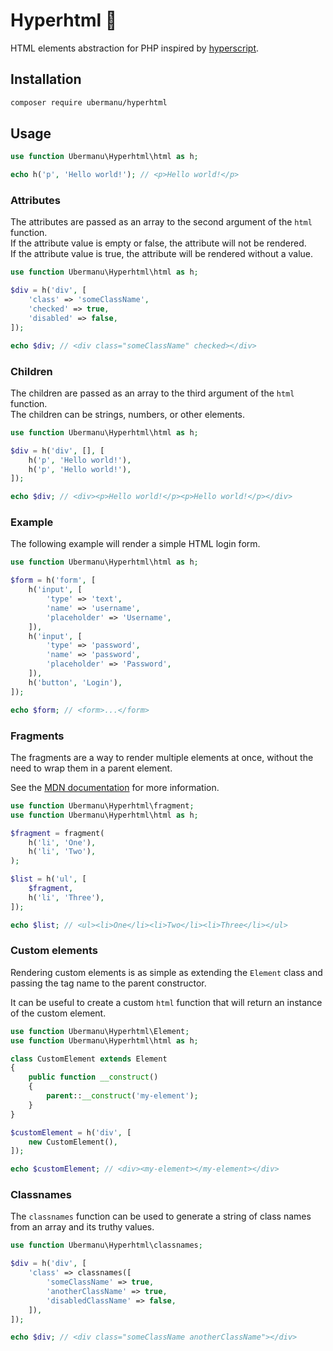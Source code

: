 <h1>Hyperhtml 🦾</h1>

HTML elements abstraction for PHP inspired by [hyperscript](https://github.com/hyperhype/hyperscript).

## Installation

```bash
composer require ubermanu/hyperhtml
```

## Usage

```php
use function Ubermanu\Hyperhtml\html as h;

echo h('p', 'Hello world!'); // <p>Hello world!</p>
```

### Attributes

The attributes are passed as an array to the second argument of the `html` function.\
If the attribute value is empty or false, the attribute will not be rendered.\
If the attribute value is true, the attribute will be rendered without a value.

```php
use function Ubermanu\Hyperhtml\html as h;

$div = h('div', [
    'class' => 'someClassName',
    'checked' => true,
    'disabled' => false,
]);

echo $div; // <div class="someClassName" checked></div>
```

### Children

The children are passed as an array to the third argument of the `html` function.\
The children can be strings, numbers, or other elements.

```php
use function Ubermanu\Hyperhtml\html as h;

$div = h('div', [], [
    h('p', 'Hello world!'),
    h('p', 'Hello world!'),
]);

echo $div; // <div><p>Hello world!</p><p>Hello world!</p></div>
```

### Example

The following example will render a simple HTML login form.

```php
use function Ubermanu\Hyperhtml\html as h;

$form = h('form', [
    h('input', [
        'type' => 'text',
        'name' => 'username',
        'placeholder' => 'Username',
    ]),
    h('input', [
        'type' => 'password',
        'name' => 'password',
        'placeholder' => 'Password',
    ]),
    h('button', 'Login'),
]);

echo $form; // <form>...</form>
```

### Fragments

The fragments are a way to render multiple elements at once, without the need to wrap them in a parent element.

See the [MDN documentation](https://developer.mozilla.org/en-US/docs/Web/API/DocumentFragment) for more information.

```php
use function Ubermanu\Hyperhtml\fragment;
use function Ubermanu\Hyperhtml\html as h;

$fragment = fragment(
    h('li', 'One'),
    h('li', 'Two'),
);

$list = h('ul', [
    $fragment,
    h('li', 'Three'),
]);

echo $list; // <ul><li>One</li><li>Two</li><li>Three</li></ul>
```

### Custom elements

Rendering custom elements is as simple as extending the `Element` class and passing the tag name to the parent constructor.

It can be useful to create a custom `html` function that will return an instance of the custom element.

```php
use function Ubermanu\Hyperhtml\Element;
use function Ubermanu\Hyperhtml\html as h;

class CustomElement extends Element
{
    public function __construct()
    {
        parent::__construct('my-element');
    }
}

$customElement = h('div', [
    new CustomElement(),
]);

echo $customElement; // <div><my-element></my-element></div>
```

### Classnames

The `classnames` function can be used to generate a string of class names from an array and its truthy values.

```php
use function Ubermanu\Hyperhtml\classnames;

$div = h('div', [
    'class' => classnames([
        'someClassName' => true,
        'anotherClassName' => true,
        'disabledClassName' => false,
    ]),
]);

echo $div; // <div class="someClassName anotherClassName"></div>
```
